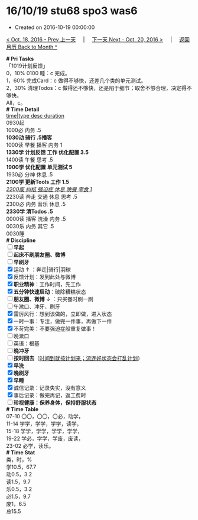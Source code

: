# 16/10/19 stu68 spo3 was6

- Created on 2016-10-19 00:00:00

[< Oct. 18, 2016 - Prev 上一天](/_archived/lifelogs/2016/10/d18.md) &nbsp; &nbsp; | &nbsp; &nbsp; [下一天 Next - Oct. 20, 2016 >](/_archived/lifelogs/2016/10/d20.md) &nbsp; &nbsp; |  &nbsp; &nbsp; [返回月历 Back to Month ^](/_archived/lifelogs/2016/10/index.md)
<br/><div><b># Pri Tasks</b></div><div>「1019计划反馈」</div><div>0，10% 0100 睡：c 完成。</div><div>1，60% 完成Card：c 做得不够快，还差几个类的单元测试。</div><div>2，30% 清理Todos：c 做得还不够快，还是陷于细节；取舍不够合理，决定得不够快。</div><div>All，c。</div><div><b># Time Detail</b></div><div><u>time|type desc duration</u></div><div>0930起</div><div>1000必 内务 .5</div><div><b>1030动 骑行 .5</b><b>播客</b></div><div>1000读 早餐 播客 内务 1</div><div><b>1330学 计划反馈 工作 优化配置 3.5</b></div><div>1400读 午餐 思考 .5</div><div><b>1900学 优化配置 单元测试 5</b></div><div>1930必 分神 休息 .5</div><div><b>2100学 更新Tools 工作 1.5</b></div><div><u><i>2200废 纠结 强迫症 休息 晚餐 零食 1</i></u></div><div>2230读 奔走 交通 休息 思考 .5</div><div>2300必 内务 音乐 休息 .5</div><div><b>2330学 清Todos .5</b></div><div>0000读 播客 洗澡 内务 .5</div><div>0030乐 内务 其它 .5</div><div>0030睡</div><div><b># Discipline</b></div><div><b><input type="checkbox"/></b><b>早起</b></div><div><input type="checkbox"/><b>起床不刷</b><b>朋友圈、微博</b></div><div><input type="checkbox"/><b>早刷牙</b></div><div><input checked="true" type="checkbox"/>运动 ↑ ：奔走|骑行|羽球</div><div><input checked="true" type="checkbox"/>反馈计划：发到此处与微博</div><div><input checked="true" type="checkbox"/><b>职业精神</b>：工作时间，先工作</div><div><input checked="true" type="checkbox"/><b>五分钟快速启动</b>：破除糟糕状态</div><div><input type="checkbox"/><b>朋友圈、微博</b> ↓ ：只买餐时刷一刷</div><div><input type="checkbox"/>午漱口、冲牙、刷牙</div><div><input checked="true" type="checkbox"/>雷厉风行：想到该做的，立即做，进入状态</div><div><input checked="true" type="checkbox"/>一时一事：专注，做完一件事，再做下一件</div><div><input checked="true" type="checkbox"/>不苛完美：不要强迫症般重复做事！</div><div><input type="checkbox"/>晚漱口</div><div><input type="checkbox"/>英语：根基</div><div><b><input type="checkbox"/></b><b>晚冲牙</b></div><div><u><input type="checkbox"/></u><b>按时回去</b>（<u>时间到就按计划来；流连好状态会打乱计划</u>）</div><div><input checked="true" type="checkbox"/><b>早洗</b></div><div><b><input checked="true" type="checkbox"/></b><b>晚刷牙</b></div><div><input checked="true" type="checkbox"/><b>早睡</b></div><div><input checked="true" type="checkbox"/>诚信记录：记录失实，没有意义</div><div><input checked="true" type="checkbox"/>事后记录：做完再记，返工费时</div><div><b><input type="checkbox"/></b><b>珍视健康：保养身体，保持舒服状态</b></div><div><b># Time Table</b></div><div>07-10 〇〇，〇〇，〇必，动学，</div><div>11-14 学学，学学，学学，读学，</div><div>15-18 学学，学学，学学，学学，</div><div>19-22 学必，学学，学废，废读，</div><div>23-02 必学，读乐。</div><div><b># Time Stat</b></div><div>类，时，%</div><div>学10.5，67.7</div><div>动0.5，3.2</div><div>读1.5，9.7</div><div>乐0.5，3.2</div><div>必1.5，9.7</div><div>废1，6.5</div><div>总15.5</div>
